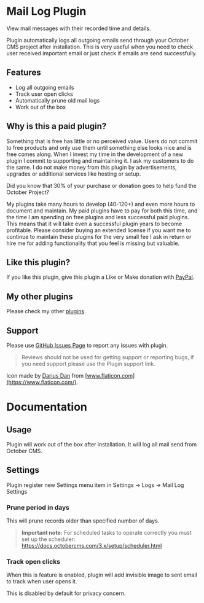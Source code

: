 # Mail Log Plugin

View mail messages with their recorded time and details.

Plugin automatically logs all outgoing emails send through your October CMS project after installation. This is very useful when you need to check user received important email or just check if emails are send successfully.

## Features

* Log all outgoing emails
* Track user open clicks
* Automatically prune old mail logs
* Work out of the box

## Why is this a paid plugin?

Something that is free has little or no perceived value. Users do not commit to free products and only use them until
something else looks nice and is free comes along. When I invest my time in the development of a new plugin I commit to
supporting and maintaining it. I ask my customers to do the same. I do not make money from this plugin by
advertisements, upgrades or additional services like hosting or setup.

Did you know that 30% of your purchase or donation goes to help fund the October Project?

My plugins take many hours to develop (40-120+) and even more hours to document and maintain. My paid plugins have to
pay for both this time, and the time I am spending on free plugins and less successful paid plugins. This means that it
will take even a successful plugin years to become profitable. Please consider buying an extended license if you want me
to continue to maintain these plugins for the very small fee I ask in return or hire me for adding functionality that
you feel is missing but valuable.

## Like this plugin?

If you like this plugin, give this plugin a Like or Make donation with [PayPal](https://www.paypal.me/mplodowski).

## My other plugins

Please check my other [plugins](https://octobercms.com/author/Renatio).

## Support

Please use [GitHub Issues Page](https://github.com/mplodowski/maillog-plugin-public/issues) to report any issues
with plugin.

> Reviews should not be used for getting support or reporting bugs, if you need support please use the Plugin support
> link.

Icon made by [Darius Dan](https://www.flaticon.com/authors/darius-dan)
from [www.flaticon.com](https://www.flaticon.com/).

# Documentation

## Usage

Plugin will work out of the box after installation. It will log all mail send from October CMS.

## Settings

Plugin register new Settings menu item in Settings -> Logs -> Mail Log Settings

### Prune period in days

This will prune records older than specified number of days.

> **Important note:** For scheduled tasks to operate correctly you must set up the
> scheduler: https://docs.octobercms.com/3.x/setup/scheduler.html

### Track open clicks

When this is feature is enabled, plugin will add invisible image to sent email to track when user opens it.

This is disabled by default for privacy concern.
